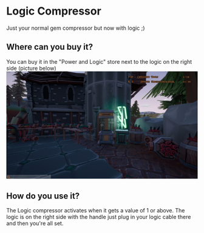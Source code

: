 # Logic Compressor
Just your normal gem compressor but now with logic ;)

## Where can you buy it?
You can buy it in the "Power and Logic" store next to the logic on the right side (picture below)
![Logic compressor](./img/LogicCompressor-store.png)

## How do you use it?
The Logic compressor activates when it gets a value of 1 or above. The logic is on the right side with the handle just plug in your logic cable there and then you're all set.